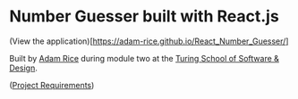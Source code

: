 # Number Guesser built with React.js

(View the application)[https://adam-rice.github.io/React_Number_Guesser/]

Built by [Adam Rice](https://github.com/adam-rice) during module two at the [Turing School of Software & Design](https://www.turing.io/).

([Project Requirements](http://frontend.turing.io/projects/number-guesser-in-react.html))
